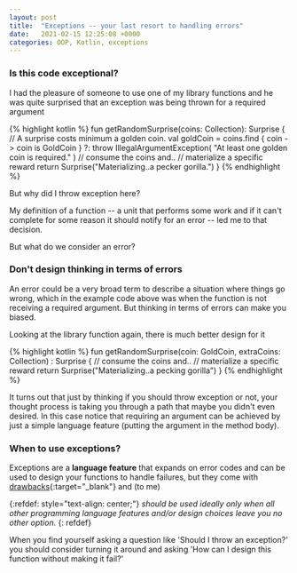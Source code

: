 ```yaml
---
layout: post
title:  "Exceptions -- your last resort to handling errors"
date:   2021-02-15 12:25:08 +0000
categories: OOP, Kotlin, exceptions
--- 
```


### Is this code exceptional?

I had the pleasure of someone to use one of my library functions and he was quite surprised that an exception was being thrown for a required argument

{% highlight kotlin %}
fun getRandomSurprise(coins: Collection<Coin>): Surprise {
    // A surprise costs minimum a golden coin.
    val goldCoin = coins.find { coin -> coin is GoldCoin }
        ?: throw IllegalArgumentException(
            "At least one golden coin is required."
            )
    // consume the coins and..
    // materialize a specific reward
    return Surprise("Materializing..a pecker gorilla.")
}
{% endhighlight %}

But why did I throw exception here?

My definition of a function -- a unit that performs some work and if it can't complete for some reason it should notify for an error -- led me to that decision. 

But what do we consider an error?

### Don't design thinking in terms of errors

An error could be a very broad term to describe a situation where things go wrong, which in the example code above was when the function is not receiving a required argument. But thinking in terms of errors can make you biased.

Looking at the library function again, there is much better design for it

{% highlight kotlin %}
fun getRandomSurprise(coin: GoldCoin, extraCoins: Collection<Coin>)
    : Surprise {
        // consume the coins and..
        // materialize a specific reward
        return Surprise("Materializing..a pecking gorilla")
}
{% endhighlight %}
<br>

It turns out that just by thinking if you should throw exception or not, your thought process is taking you through a path that maybe you didn't even desired. In this case notice that requiring an argument can be achieved by just a simple language feature (putting the argument in the method body). 

### When to use exceptions?

Exceptions are a <b>language feature</b> that expands on error codes and can be used to design your functions to handle failures, but they come with [drawbacks](https://wiki.c2.com/?AvoidExceptionsWheneverPossible){:target="_blank"} and (to me)

{:refdef: style="text-align: center;"}
 <i>should be used ideally only when all other programming language features and/or design choices leave you no other option.</i>
{: refdef}

When you find yourself asking a question like 'Should I throw an exception?' you should consider turning it around and asking 'How can I design this function without making it fail?'